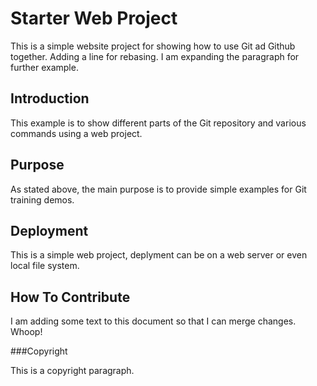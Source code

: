 #  Starter Web Project

This is a simple website project for showing how to use Git ad Github together. Adding a line for rebasing. I am expanding the paragraph for further example. 

## Introduction

This example is to show different parts of the Git repository and various commands using a web project. 

## Purpose

As stated above, the main purpose is to provide simple examples for Git training demos.  

## Deployment

This is a simple web project, deplyment can be on a web server or even local file system. 

## How To Contribute

I am adding some text to this document so that I can merge changes. Whoop!


###Copyright

This is a copyright paragraph. 